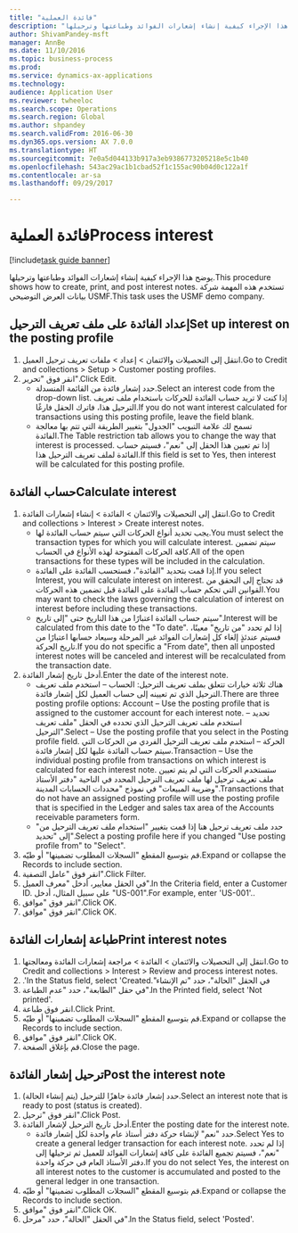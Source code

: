 ```yaml
--- 
title: "فائدة العملية"
description: "يوضح هذا الإجراء كيفية إنشاء إشعارات الفوائد وطباعتها وترحيلها."
author: ShivamPandey-msft
manager: AnnBe
ms.date: 11/10/2016
ms.topic: business-process
ms.prod: 
ms.service: dynamics-ax-applications
ms.technology: 
audience: Application User
ms.reviewer: twheeloc
ms.search.scope: Operations
ms.search.region: Global
ms.author: shpandey
ms.search.validFrom: 2016-06-30
ms.dyn365.ops.version: AX 7.0.0
ms.translationtype: HT
ms.sourcegitcommit: 7e0a5d044133b917a3eb9386773205218e5c1b40
ms.openlocfilehash: 543ac29ac1b1cbad52f1c155ac90b04d0c122a1f
ms.contentlocale: ar-sa
ms.lasthandoff: 09/29/2017

---
```

# <a name="process-interest"></a><span data-ttu-id="438dc-103">فائدة العملية</span><span class="sxs-lookup"><span data-stu-id="438dc-103">Process interest</span></span>

[!include[task guide banner](../../includes/task-guide-banner.md)]

<span data-ttu-id="438dc-104">يوضح هذا الإجراء كيفية إنشاء إشعارات الفوائد وطباعتها وترحيلها.</span><span class="sxs-lookup"><span data-stu-id="438dc-104">This procedure shows how to create, print, and post interest notes.</span></span> <span data-ttu-id="438dc-105">تستخدم هذه المهمة شركة بيانات العرض التوضيحي USMF.</span><span class="sxs-lookup"><span data-stu-id="438dc-105">This task uses the USMF demo company.</span></span>


## <a name="set-up-interest-on-the-posting-profile"></a><span data-ttu-id="438dc-106">إعداد الفائدة على ملف تعريف الترحيل</span><span class="sxs-lookup"><span data-stu-id="438dc-106">Set up interest on the posting profile</span></span>
1. <span data-ttu-id="438dc-107">انتقل إلى التحصيلات والائتمان‬ > إعداد > ملفات تعريف ترحيل العميل‬.</span><span class="sxs-lookup"><span data-stu-id="438dc-107">Go to Credit and collections > Setup > Customer posting profiles.</span></span>
2. <span data-ttu-id="438dc-108">انقر فوق "تحرير".</span><span class="sxs-lookup"><span data-stu-id="438dc-108">Click Edit.</span></span>
    * <span data-ttu-id="438dc-109">حدد إشعار فائدة من القائمة المنسدلة.</span><span class="sxs-lookup"><span data-stu-id="438dc-109">Select an interest code from the drop-down list.</span></span> <span data-ttu-id="438dc-110">إذا كنت لا تريد حساب الفائدة للحركات باستخدام ملف تعريف الترحيل هذا، فاترك الحقل فارغًا.</span><span class="sxs-lookup"><span data-stu-id="438dc-110">If you do not want interest calculated for transactions using this posting profile, leave the field blank.</span></span>  
    * <span data-ttu-id="438dc-111">تسمح لك علامة التبويب ‏"الجدول" بتغيير الطريقة التي تتم بها معالجة الفائدة.</span><span class="sxs-lookup"><span data-stu-id="438dc-111">The Table restriction tab allows you to change the way that interest is processed.</span></span> <span data-ttu-id="438dc-112">إذا تم تعيين هذا الحقل إلى "نعم"، فسيتم حساب الفائدة لملف تعريف الترحيل هذا.</span><span class="sxs-lookup"><span data-stu-id="438dc-112">If this field is set to Yes, then interest will be calculated for this posting profile.</span></span>  

## <a name="calculate-interest"></a><span data-ttu-id="438dc-113">حساب الفائدة</span><span class="sxs-lookup"><span data-stu-id="438dc-113">Calculate interest</span></span>
1. <span data-ttu-id="438dc-114">انتقل إلى التحصيلات والائتمان‬ > الفائدة > إنشاء إشعارات الفائدة‬.</span><span class="sxs-lookup"><span data-stu-id="438dc-114">Go to Credit and collections > Interest > Create interest notes.</span></span>
    * <span data-ttu-id="438dc-115">يجب تحديد أنواع الحركات التي سيتم حساب الفائدة لها.</span><span class="sxs-lookup"><span data-stu-id="438dc-115">You must select the transaction types for which you will calculate interest.</span></span> <span data-ttu-id="438dc-116">سيتم تضمين كافة الحركات المفتوحة لهذه الأنواع في الحساب.</span><span class="sxs-lookup"><span data-stu-id="438dc-116">All of the open transactions for these types will be included in the calculation.</span></span>  
    * <span data-ttu-id="438dc-117">إذا قمت بتحديد "الفائدة"، فستحسب الفائدة على الفائدة.</span><span class="sxs-lookup"><span data-stu-id="438dc-117">If you select Interest, you will calculate interest on interest.</span></span> <span data-ttu-id="438dc-118">قد تحتاج إلى التحقق من القوانين التي تحكم حساب الفائدة على الفائدة قبل تضمين هذه الحركات.</span><span class="sxs-lookup"><span data-stu-id="438dc-118">You may want to check the laws governing the calculation of interest on interest before including these transactions.</span></span>  
    * <span data-ttu-id="438dc-119">سيتم حساب الفائدة اعتبارًا من هذا التاريخ حتى "إلى تاريخ".</span><span class="sxs-lookup"><span data-stu-id="438dc-119">Interest will be calculated from this date to the "To date".</span></span> <span data-ttu-id="438dc-120">إذا لم تحدد "من تاريخ" معينًا، فسيتم عندئذٍ إلغاء كل إشعارات الفوائد‬ غير المرحلة وسيعاد حسابها اعتبارًا من تاريخ الحركة.</span><span class="sxs-lookup"><span data-stu-id="438dc-120">If you do not specific a "From date", then all unposted interest notes will be canceled and interest will be recalculated from the transaction date.</span></span>  
2. <span data-ttu-id="438dc-121">أدخل تاريخ إشعار الفائدة.</span><span class="sxs-lookup"><span data-stu-id="438dc-121">Enter the date of the interest note.</span></span>
    * <span data-ttu-id="438dc-122">هناك ثلاثة خيارات تتعلق بملف تعريف الترحيل:   الحساب – استخدم ملف تعريف الترحيل الذي تم تعيينه إلى حساب العميل لكل إشعار فائدة.</span><span class="sxs-lookup"><span data-stu-id="438dc-122">There are three posting profile options:   Account – Use the posting profile that is assigned to the customer account for each interest note.</span></span>   <span data-ttu-id="438dc-123">تحديد – استخدم ملف تعريف الترحيل الذي تحدده في الحقل "ملف تعريف الترحيل".</span><span class="sxs-lookup"><span data-stu-id="438dc-123">Select – Use the posting profile that you select in the Posting profile field.</span></span>   <span data-ttu-id="438dc-124">الحركة – استخدم ملف تعريف الترحيل الفردي من الحركات التي سيتم حساب الفائدة عليها لكل إشعار فائدة.</span><span class="sxs-lookup"><span data-stu-id="438dc-124">Transaction – Use the individual posting profile from transactions on which interest is calculated for each interest note.</span></span> <span data-ttu-id="438dc-125">ستستخدم الحركات التي لم يتم تعيين ملف تعريف ترحيل لها ملف تعريف الترحيل المحدد في الناحية "دفتر الأستاذ وضريبة المبيعات‬" في نموذج "محددات الحسابات المدينة‬".</span><span class="sxs-lookup"><span data-stu-id="438dc-125">Transactions that do not have an assigned posting profile will use the posting profile that is specified in the Ledger and sales tax area of the Accounts receivable parameters form.</span></span>  
    * <span data-ttu-id="438dc-126">حدد ملف تعريف ترحيل هنا إذا قمت بتغيير "استخدام ملف تعريف الترحيل من‬" إلى "تحديد".</span><span class="sxs-lookup"><span data-stu-id="438dc-126">Select a posting profile here if you changed "Use posting profile from" to "Select".</span></span>  
3. <span data-ttu-id="438dc-127">قم بتوسيع المقطع "السجلات المطلوب تضمينها‬‬" أو طيّه.</span><span class="sxs-lookup"><span data-stu-id="438dc-127">Expand or collapse the Records to include section.</span></span>
4. <span data-ttu-id="438dc-128">انقر فوق "عامل التصفية".</span><span class="sxs-lookup"><span data-stu-id="438dc-128">Click Filter.</span></span>
5. <span data-ttu-id="438dc-129">في الحقل معايير، أدخل "معرف العميل".</span><span class="sxs-lookup"><span data-stu-id="438dc-129">In the Criteria field, enter a Customer ID.</span></span> <span data-ttu-id="438dc-130">على سبيل المثال، أدخل "US-001".</span><span class="sxs-lookup"><span data-stu-id="438dc-130">For example, enter 'US-001'..</span></span>
6. <span data-ttu-id="438dc-131">انقر فوق "موافق".</span><span class="sxs-lookup"><span data-stu-id="438dc-131">Click OK.</span></span>
7. <span data-ttu-id="438dc-132">انقر فوق "موافق".</span><span class="sxs-lookup"><span data-stu-id="438dc-132">Click OK.</span></span>

## <a name="print-interest-notes"></a><span data-ttu-id="438dc-133">طباعة إشعارات الفائدة</span><span class="sxs-lookup"><span data-stu-id="438dc-133">Print interest notes</span></span>
1. <span data-ttu-id="438dc-134">انتقل إلى التحصيلات والائتمان‬ > الفائدة > مراجعة إشعارات الفائدة ومعالجتها‬‬.</span><span class="sxs-lookup"><span data-stu-id="438dc-134">Go to Credit and collections > Interest > Review and process interest notes.</span></span>
2. <span data-ttu-id="438dc-135">في الحقل "الحالة"، حدد "‏‫تم الإنشاء".</span><span class="sxs-lookup"><span data-stu-id="438dc-135">In the Status field, select 'Created'.</span></span>
3. <span data-ttu-id="438dc-136">في حقل "الطابعة"، حدد "عدم الطباعة".</span><span class="sxs-lookup"><span data-stu-id="438dc-136">In the Printed field, select 'Not printed'.</span></span>
4. <span data-ttu-id="438dc-137">انقر فوق طباعة.</span><span class="sxs-lookup"><span data-stu-id="438dc-137">Click Print.</span></span>
5. <span data-ttu-id="438dc-138">قم بتوسيع المقطع "السجلات المطلوب تضمينها‬‬" أو طيّه.</span><span class="sxs-lookup"><span data-stu-id="438dc-138">Expand or collapse the Records to include section.</span></span>
6. <span data-ttu-id="438dc-139">انقر فوق "موافق".</span><span class="sxs-lookup"><span data-stu-id="438dc-139">Click OK.</span></span>
7. <span data-ttu-id="438dc-140">قم بإغلاق الصفحة.</span><span class="sxs-lookup"><span data-stu-id="438dc-140">Close the page.</span></span>

## <a name="post-the-interest-note"></a><span data-ttu-id="438dc-141">ترحيل إشعار الفائدة</span><span class="sxs-lookup"><span data-stu-id="438dc-141">Post the interest note</span></span>
1. <span data-ttu-id="438dc-142">حدد إشعار فائدة جاهزًا للترحيل (يتم إنشاء الحالة).</span><span class="sxs-lookup"><span data-stu-id="438dc-142">Select an interest note that is ready to post (status is created).</span></span>
2. <span data-ttu-id="438dc-143">انقر فوق "ترحيل".</span><span class="sxs-lookup"><span data-stu-id="438dc-143">Click Post.</span></span>
3. <span data-ttu-id="438dc-144">أدخل تاريخ الترحيل لإشعار الفائدة.</span><span class="sxs-lookup"><span data-stu-id="438dc-144">Enter the posting date for the interest note.</span></span>
    * <span data-ttu-id="438dc-145">حدد "نعم" لإنشاء حركة دفتر أستاذ عام واحدة لكل إشعار فائدة.</span><span class="sxs-lookup"><span data-stu-id="438dc-145">Select Yes to create a general ledger transaction for each interest note.</span></span>     <span data-ttu-id="438dc-146">إذا لم تحدد "نعم"، فسيتم تجميع الفائدة على كافة إشعارات الفوائد للعميل ثم ترحيلها إلى دفتر الأستاذ العام في حركة واحدة.</span><span class="sxs-lookup"><span data-stu-id="438dc-146">If you do not select Yes, the interest on all interest notes to the customer is accumulated and posted to the general ledger in one transaction.</span></span>  
4. <span data-ttu-id="438dc-147">قم بتوسيع المقطع "السجلات المطلوب تضمينها‬‬" أو طيّه.</span><span class="sxs-lookup"><span data-stu-id="438dc-147">Expand or collapse the Records to include section.</span></span>
5. <span data-ttu-id="438dc-148">انقر فوق "موافق".</span><span class="sxs-lookup"><span data-stu-id="438dc-148">Click OK.</span></span>
6. <span data-ttu-id="438dc-149">في الحقل "الحالة"، حدد "‏‫مرحل‬".</span><span class="sxs-lookup"><span data-stu-id="438dc-149">In the Status field, select 'Posted'.</span></span>


